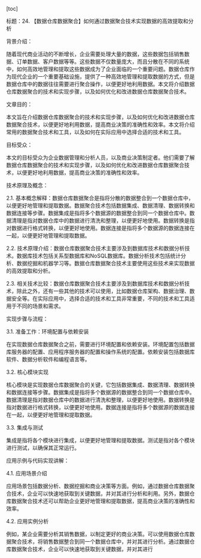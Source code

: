 
[toc]                    
                
                
标题：24. 【数据仓库数据聚合】如何通过数据聚合技术实现数据的高效提取和分析

背景介绍：

随着现代商业活动的不断增长，企业需要处理大量的数据，这些数据包括销售数据、订单数据、客户数据等等。这些数据不仅数量庞大，而且分散在不同的系统中，如何高效地管理和提取这些数据成为了企业面临的一个重要问题。数据仓库作为现代企业的一个重要基础设施，提供了一种高效地管理和提取数据的方式，但是数据仓库中的数据往往需要进行聚合操作，以便更好地利用数据。本文将介绍数据仓库数据聚合的技术和实现步骤，以及如何优化和改进数据仓库数据聚合技术。

文章目的：

本文旨在介绍数据仓库数据聚合的技术和实现步骤，以及如何优化和改进数据仓库数据聚合技术，以便更好地利用数据，提高商业决策的准确性和效率。本文将介绍常用的数据聚合技术和工具，以及如何在实际应用中选择合适的技术和工具。

目标受众：

本文的目标受众为企业数据管理和分析人员，以及商业决策制定者。他们需要了解数据仓库数据聚合的技术和实现步骤，以及如何优化和改进数据仓库数据聚合技术，以便更好地利用数据，提高商业决策的准确性和效率。

技术原理及概念：

2.1. 基本概念解释：数据仓库数据聚合是指将分散的数据整合到一个数据仓库中，以便更好地管理和提取数据。数据聚合技术包括数据集成、数据清理、数据转换和数据连接等步骤。数据集成是指将多个数据源的数据整合到同一个数据仓库中。数据清理是指对数据仓库中的数据进行清洗和整理，以便更好地使用。数据转换是指对数据进行格式转换，以便更好地使用。数据连接是指将多个数据源的数据连接在一起，以便更好地管理和提取数据。

2.2. 技术原理介绍：数据仓库数据聚合技术主要涉及到数据库技术和数据分析技术。数据库技术包括关系型数据库和NoSQL数据库。数据分析技术包括统计分析、数据挖掘和机器学习等。数据仓库数据聚合技术主要使用这些技术来实现数据的高效提取和分析。

2.3. 相关技术比较：数据仓库数据聚合技术主要涉及到数据库技术和数据分析技术，除此之外，还有一些其他的技术可以使用，比如数据仓库架构、数据治理、数据安全等。在实际应用中，选择合适的技术和工具非常重要，不同的技术和工具适用于不同的场景和需求。

实现步骤与流程：

3.1. 准备工作：环境配置与依赖安装

在实现数据仓库数据聚合之前，需要进行环境配置和依赖安装。环境配置包括数据库服务器的配置、应用程序服务器的配置和操作系统的配置。依赖安装包括数据库软件、数据分析软件和编程语言等。

3.2. 核心模块实现

核心模块是实现数据仓库数据聚合的关键，它包括数据集成、数据清理、数据转换和数据连接等步骤。数据集成是指将多个数据源的数据整合到同一个数据仓库中。数据清理是指对数据仓库中的数据进行清洗和整理，以便更好地使用。数据转换是指对数据进行格式转换，以便更好地使用。数据连接是指将多个数据源的数据连接在一起，以便更好地管理和提取数据。

3.3. 集成与测试

集成是指将各个模块进行集成，以便更好地管理和提取数据。测试是指对各个模块进行测试，以确保其正常运行。

应用示例与代码实现讲解：

4.1. 应用场景介绍

应用场景包括数据分析、数据挖掘和商业决策等方面。例如，通过数据仓库数据聚合技术，企业可以快速地获取到关键数据，并对其进行分析和利用。另外，数据仓库数据聚合技术还可以帮助企业更好地管理和提取数据，提高商业决策的准确性和效率。

4.2. 应用实例分析

例如，某企业需要分析其销售数据，以制定更好的商业决策。可以使用数据仓库数据聚合技术，将销售数据整合到同一个数据仓库中，并对其进行分析。通过数据仓库数据聚合技术，企业可以快速地获取到关键数据，并对其进行

